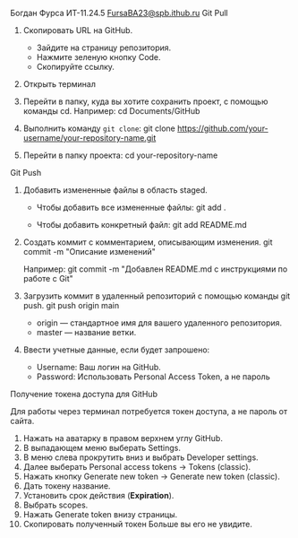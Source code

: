 Богдан Фурса
ИТ-11.24.5
FursaBA23@spb.ithub.ru
Git Pull

1.  Скопировать URL на GitHub.
    *   Зайдите на страницу репозитория.
    *   Нажмите зеленую кнопку Code.
    *   Скопируйте ссылку.

2.  Открыть терминал

3.  Перейти в папку, куда вы хотите сохранить проект, с помощью команды cd. Например:
        cd Documents/GitHub
    

4.  Выполнить команду `git clone`:
        git clone https://github.com/your-username/your-repository-name.git
    

5.  Перейти в папку проекта:
        cd your-repository-name
    

Git Push

1.  Добавить измененные файлы в область staged.
    *   Чтобы добавить все измененные файлы:
                git add .
        
    *   Чтобы добавить конкретный файл:
                git add README.md
        

2.  Создать коммит с комментарием, описывающим изменения.
        git commit -m "Описание изменений"
    
    Например: git commit -m "Добавлен README.md с инструкциями по работе с Git"

3.  Загрузить коммит в удаленный репозиторий с помощью команды git push.
        git push origin main
    
    *   origin — стандартное имя для вашего удаленного репозитория.
    *   master — название ветки.

4.  Ввести учетные данные, если будет запрошено:
    *   Username: Ваш логин на GitHub.
    *   Password: Использовать Personal Access Token, а не пароль

Получение токена доступа для GitHub

Для работы через терминал потребуется токен доступа, а не пароль от сайта.

1.  Нажать на аватарку в правом верхнем углу GitHub.
2.  В выпадающем меню выберать Settings.
3.  В меню слева прокрутить вниз и выбрать Developer settings.
4.  Далее выберать Personal access tokens -> Tokens (classic).
5.  Нажать кнопку Generate new token -> Generate new token (classic).
6.  Дать токену название.
7.  Установить срок действия (**Expiration**).
8.  Выбрать scopes.
9.  Нажать Generate token внизу страницы.
10. Скопировать полученный токен Больше вы его не увидите.
